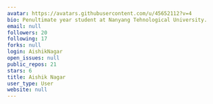 ```yaml
---
avatar: https://avatars.githubusercontent.com/u/45652112?v=4
bio: Penultimate year student at Nanyang Tehnological University.
email: null
followers: 20
following: 17
forks: null
login: AishikNagar
open_issues: null
public_repos: 21
stars: 6
title: Aishik Nagar
user_type: User
website: null
---
```

